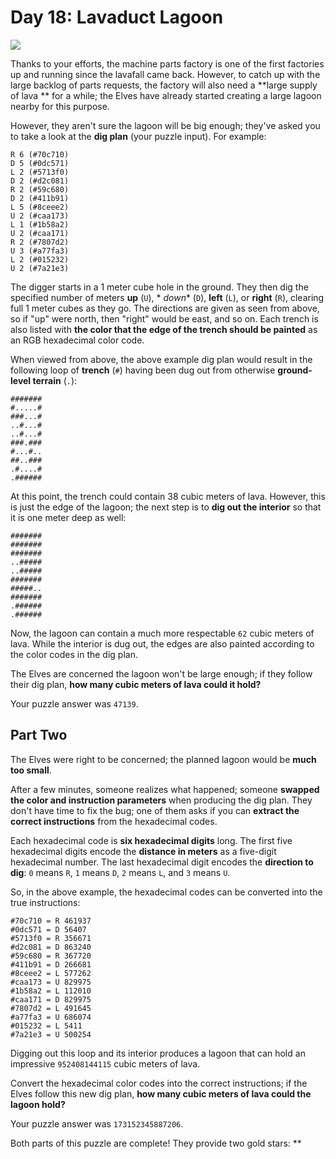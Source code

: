 # Day 18: Lavaduct Lagoon

[![](https://i.redd.it/2023-day-18-ai-art-v0-knye37ibw07c1.png?s=7c1d01126d45b7146123b8b29f75700ebd08cf8d)](https://www.reddit.com/r/adventofcode/comments/18l4tqd/2023_day_18ai_art/)

Thanks to your efforts, the machine parts factory is one of the first factories up and running since the lavafall came
back. However, to catch up with the large backlog of parts requests, the factory will also need a **large supply of lava
** for a while; the Elves have already started creating a large lagoon nearby for this purpose.

However, they aren't sure the lagoon will be big enough; they've asked you to take a look at the **dig plan** (your
puzzle input). For example:

```
R 6 (#70c710)
D 5 (#0dc571)
L 2 (#5713f0)
D 2 (#d2c081)
R 2 (#59c680)
D 2 (#411b91)
L 5 (#8ceee2)
U 2 (#caa173)
L 1 (#1b58a2)
U 2 (#caa171)
R 2 (#7807d2)
U 3 (#a77fa3)
L 2 (#015232)
U 2 (#7a21e3)
```

The digger starts in a 1 meter cube hole in the ground. They then dig the specified number of meters **up** (`U`), *
*down** (`D`), **left** (`L`), or **right** (`R`), clearing full 1 meter cubes as they go. The directions are given as
seen from above, so if "up" were north, then "right" would be east, and so on. Each trench is also listed with **the
color that the edge of the trench should be painted** as an RGB hexadecimal color code.

When viewed from above, the above example dig plan would result in the following loop of **trench** (`#`) having been
dug out from otherwise **ground-level terrain** (`.`):

```
#######
#.....#
###...#
..#...#
..#...#
###.###
#...#..
##..###
.#....#
.######
```

At this point, the trench could contain 38 cubic meters of lava. However, this is just the edge of the lagoon; the next
step is to **dig out the interior** so that it is one meter deep as well:

```
#######
#######
#######
..#####
..#####
#######
#####..
#######
.######
.######
```

Now, the lagoon can contain a much more respectable `62` cubic meters of lava. While the interior is dug out, the edges
are also painted according to the color codes in the dig plan.

The Elves are concerned the lagoon won't be large enough; if they follow their dig plan, **how many cubic meters of lava
could it hold?**

Your puzzle answer was `47139`.

## Part Two

The Elves were right to be concerned; the planned lagoon would be **much too small**.

After a few minutes, someone realizes what happened; someone **swapped the color and instruction parameters** when
producing the dig plan. They don't have time to fix the bug; one of them asks if you can **extract the correct
instructions** from the hexadecimal codes.

Each hexadecimal code is **six hexadecimal digits** long. The first five hexadecimal digits encode the **distance in
meters** as a five-digit hexadecimal number. The last hexadecimal digit encodes the **direction to dig**: `0`
means `R`, `1` means `D`, `2` means `L`, and `3` means `U`.

So, in the above example, the hexadecimal codes can be converted into the true instructions:

```
#70c710 = R 461937
#0dc571 = D 56407
#5713f0 = R 356671
#d2c081 = D 863240
#59c680 = R 367720
#411b91 = D 266681
#8ceee2 = L 577262
#caa173 = U 829975
#1b58a2 = L 112010
#caa171 = D 829975
#7807d2 = L 491645
#a77fa3 = U 686074
#015232 = L 5411
#7a21e3 = U 500254
```

Digging out this loop and its interior produces a lagoon that can hold an impressive `952408144115` cubic meters of
lava.

Convert the hexadecimal color codes into the correct instructions; if the Elves follow this new dig plan, **how many
cubic meters of lava could the lagoon hold?**

Your puzzle answer was `173152345887206`.

Both parts of this puzzle are complete! They provide two gold stars: **